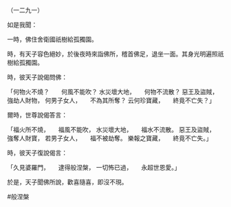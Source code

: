 （一二九一）

如是我聞：

一時，佛住舍衛國祇樹給孤獨園。

時，有天子容色絕妙，於後夜時來詣佛所，稽首佛足，退坐一面。其身光明遍照祇樹給孤獨園。

時，彼天子說偈問佛：

「何物火不燒？　　何風不能吹？
水災壞大地，　　何物不流散？
惡王及盜賊，　　強劫人財物，
何男子女人，　　不為其所奪？
云何珍寶藏，　　終竟不亡失？」

爾時，世尊說偈答言：

「福火所不燒，　　福風不能吹，
水災壞大地，　　福水不流散。
惡王及盜賊，　　強奪人財寶，
若男子女人，　　福不被劫奪。
樂報之寶藏，　　終竟不亡失。」

時，彼天子復說偈言：

「久見婆羅門，　　逮得般涅槃，
一切怖已過，　　永超世恩愛。」

於是，天子聞佛所說，歡喜隨喜，即沒不現。



#般涅槃
